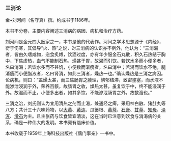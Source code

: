 ### 三消论

金•刘河间（名守真）撰。约成书于1186年。

本书不分卷，主要内容阐述三消病的病因、病机和治疗方药。

刘河间是金元四大医家之一，本书是他的代表作。河间之学术思想源于《内经》，衍于伤寒，其倡导“火、热”之说，对三消病的认识亦不例外，他认为：“三消渴者，皆由久嗜咸物，恣食炙煿，饮酒过度，亦有年少服金石丸散，积久石热结于胸中，下焦虚热，血气不能制石热，燥甚于胃，故渴而引饮。若饮水多而小便多者，名曰消渴；若饮水多而不甚饥，小便数而渐瘦者，名曰消中；若渴而饮水不绝，腿消瘦而小便脂液者，名曰肾消，如此三消者，燥热一也。”确认燥热是三消之病因。论病机，则曰：“盖燥太甚，而三焦肠胃之腠理，怫郁结滞，致密壅塞，而水液不能渗泄浸润于外，荣养百骸，故肠胃之收，燥热太甚，虽复饮于中，终不能浸润于外。故渴而不止，小便多出者，如其多饮，不能渗泄肠胃之外，故数溲也。”

三消之治，刘氏则认为宜用清热之剂而止渴，兼通经之痺，采用神白散、猪肚丸等八方；共计三十六味药物，以[大黄](https://www.gmzyjc.com/read/bc/bc02-0.1.1.0.0.md)、[黄连](https://www.gmzyjc.com/read/bc/bc03-0.2.2.0.0.md)、瓜篓根、[黄芩](https://www.gmzyjc.com/read/bc/bc03-0.2.1.0.0.md)、[石膏](https://www.gmzyjc.com/read/bc/bc03-0.1.1.0.0.md)、[甘草](https://www.gmzyjc.com/read/bc/bc17-0.1.8.0.0.md)、[知母](https://www.gmzyjc.com/read/bc/bc03-0.1.2.0.0.md)、[泽泻](https://www.gmzyjc.com/read/bc/bc05-0.0.4.0.0.md)、[滑石](https://www.gmzyjc.com/read/bc/bc05-0.0.7.0.0.md)为主。且主张药与饮食皆宜清淡，这在当时已注意到饮食与消渴病的关系，确是一种伟大的发明。本书颇有临床价值。

本书收载于1959年上海科技出版社《儒门事亲》一书中。
